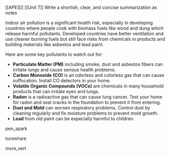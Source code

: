 [[APES]]
[[Unit 7]]
Write a shortish, clear, and concise summarization as notes

Indoor air pollution is a significant health risk, especially in developing countries where people cook with biomass fuels like wood and dung which release harmful pollutants. Developed countries have better ventilation and use cleaner burning fuels but still face risks from chemicals in products and building materials like asbestos and lead paint.

Here are some key pollutants to watch out for:

- **Particulate Matter (PM)** including smoke, dust and asbestos fibers can irritate lungs and cause serious health problems.
- **Carbon Monoxide (CO)** is an odorless and colorless gas that can cause suffocation. Install CO detectors in your home.
- **Volatile Organic Compounds (VOCs)** are chemicals in many household products that can irritate eyes and lungs.
- **Radon** is a radioactive gas that can cause lung cancer. Test your home for radon and seal cracks in the foundation to prevent it from entering.
- **Dust and Mold** can worsen respiratory problems. Control dust by cleaning regularly and fix moisture problems to prevent mold growth.
- **Lead** from old paint can be especially harmful to children.

pen_spark

tuneshare

more_vert